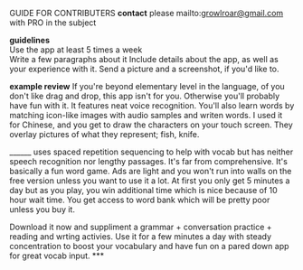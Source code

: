 GUIDE FOR CONTRIBUTERS
**contact** 
please mailto:growlroar@gmail.com with PRO in the subject

**guidelines**  
Use the app at least 5 times a week  
Write a few paragraphs about it
Include details about the app, as well as your experience with it. Send a picture and a screenshot, if you'd like to.
 
**example review**
If you're beyond elementary level in the language, of you don't like drag and drop, this app isn't for you. Otherwise you'll probably have fun with it. It features neat voice recognition. You'll also learn words by matching icon-like images with audio samples and writen words. I used it for Chinese, and you get to draw the characters on your touch screen. They overlay pictures of what they represent; fish, knife.   

______ uses spaced repetition sequencing to help with vocab but has neither speech recognition nor lengthy passages. It's far from comprehensive. It's basically a fun word game. Ads are light and you won't run into walls on the free version unless you want to use it a lot. At first you only get 5 minutes a day but as you play, you win additional time which is nice because of 10 hour wait time. You get access to word bank which will be pretty poor unless you buy it.  

Download it now and suppliment a grammar + conversation practice + reading and wrting activies. Use it for a few minutes a day with steady concentration to boost your vocabulary and have fun on a pared down app for great vocab input. ***

